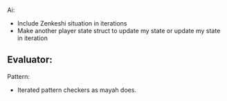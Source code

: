 Ai:
- Include Zenkeshi situation in iterations
- Make another player state struct to update my state or update my
  state in iteration
  
Evaluator:
- 

Pattern:
- Iterated pattern checkers as mayah does.

